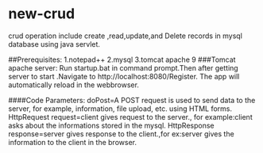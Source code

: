 # new-crud
crud operation include create ,read,update,and Delete records in mysql database using java servlet.

##Prerequisites:
      1.notepad++
      2.mysql
      3.tomcat apache 9
###Tomcat apache server:
     Run startup.bat in command prompt.Then after getting server to start .Navigate to http://localhost:8080/Register.
     The app will automatically reload in the webbrowser.
      
 ####Code Parameters:
     doPost=A POST request is used to send data to the server, for example, information, file upload, etc. using HTML forms.
     HttpRequest request=client gives request to the server., for example:client asks about the informations stored in the mysql.
     HttpResponse response=server gives response to the client.,for ex:server gives the information to the client in the browser.
